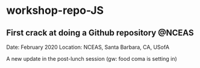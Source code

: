 # workshop-repo-JS
## First crack at doing a Github repository @NCEAS

Date: February 2020
Location: NCEAS, Santa Barbara, CA, USofA

A new update in the post-lunch session (gw: food coma is setting in)
